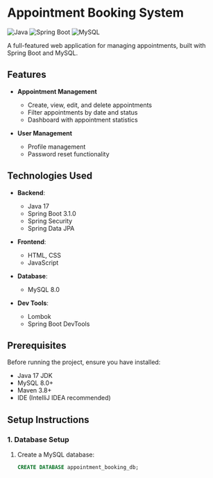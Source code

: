 # Appointment Booking System

![Java](https://img.shields.io/badge/Java-17-blue)
![Spring Boot](https://img.shields.io/badge/Spring%20Boot-3.1.0-green)
![MySQL](https://img.shields.io/badge/MySQL-8.0-orange)

A full-featured web application for managing appointments, built with Spring Boot and MySQL.

## Features

- **Appointment Management**
  - Create, view, edit, and delete appointments
  - Filter appointments by date and status
  - Dashboard with appointment statistics

- **User Management**
  - Profile management
  - Password reset functionality

## Technologies Used

- **Backend**:
  - Java 17
  - Spring Boot 3.1.0
  - Spring Security
  - Spring Data JPA

- **Frontend**:
  - HTML, CSS
  - JavaScript

- **Database**:
  - MySQL 8.0

- **Dev Tools**:
  - Lombok
  - Spring Boot DevTools

## Prerequisites

Before running the project, ensure you have installed:

- Java 17 JDK
- MySQL 8.0+
- Maven 3.8+
- IDE (IntelliJ IDEA recommended)

## Setup Instructions

### 1. Database Setup

1. Create a MySQL database:
   ```sql
   CREATE DATABASE appointment_booking_db;
